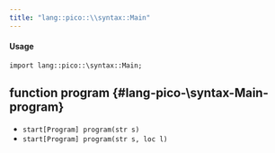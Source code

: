 ```yaml
---
title: "lang::pico::\\syntax::Main"
---
```


#### Usage

`import lang::pico::\syntax::Main;`


## function program {#lang-pico-\syntax-Main-program}

* ``start[Program] program(str s)``
* ``start[Program] program(str s, loc l)``

